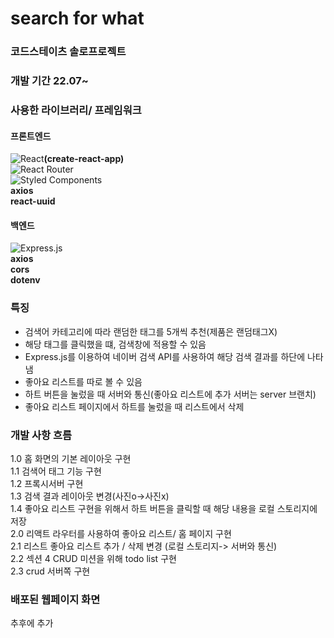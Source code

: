 # search for what

### 코드스테이츠 솔로프로젝트

### 개발 기간 22.07~

### 사용한 라이브러리/ 프레임워크

#### 프론트엔드

![React](https://img.shields.io/badge/react-%2320232a.svg?style=for-the-badge&logo=react&logoColor=%2361DAFB)**(create-react-app)**  
![React Router](https://img.shields.io/badge/React_Router-CA4245?style=for-the-badge&logo=react-router&logoColor=white)  
![Styled Components](https://img.shields.io/badge/styled--components-DB7093?style=for-the-badge&logo=styled-components&logoColor=white)  
**axios**  
**react-uuid**

#### 백엔드

![Express.js](https://img.shields.io/badge/express.js-%23404d59.svg?style=for-the-badge&logo=express&logoColor=%2361DAFB)  
**axios**  
**cors**  
**dotenv**

### 특징

- 검색어 카테고리에 따라 랜덤한 태그를 5개씩 추천(제품은 랜덤태그X)
- 해당 태그를 클릭했을 떄, 검색창에 적용할 수 있음
- Express.js를 이용하여 네이버 검색 API를 사용하여 해당 검색 결과를 하단에 나타냄
- 좋아요 리스트를 따로 볼 수 있음
- 하트 버튼을 눌렀을 때 서버와 통신(좋아요 리스트에 추가 서버는 server 브랜치)
- 좋아요 리스트 페이지에서 하트를 눌렀을 때 리스트에서 삭제

### 개발 사항 흐름

1.0 홈 화면의 기본 레이아웃 구현  
1.1 검색어 태그 기능 구현  
1.2 프록시서버 구현  
1.3 검색 결과 레이아웃 변경(사진o->사진x)  
1.4 좋아요 리스트 구현을 위해서 하트 버튼을 클릭할 때 해당 내용을 로컬 스토리지에 저장  
2.0 리액트 라우터를 사용하여 좋아요 리스트/ 홈 페이지 구현  
2.1 리스트 좋아요 리스트 추가 / 삭제 변경 (로컬 스토리지-> 서버와 통신)  
2.2 섹션 4 CRUD 미션을 위해 todo list 구현  
2.3 crud 서버쪽 구현

### 배포된 웹페이지 화면

추후에 추가
